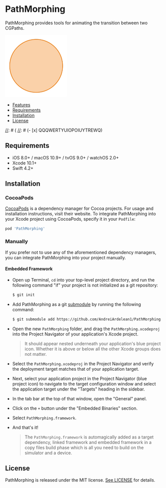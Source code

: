 # PathMorphing

PathMorphing provides tools for animating the transition between two CGPaths.

<img src="https://github.com/AndreiArdelean1/PathMorphing/blob/master/Resources/PlaneToCircle.gif" width="200" height="200">

- [Features](#features)
- [Requirements](#requirements)
- [Installation](#installation)
- [License](#license)

[//]: # (## Features)
[//]: # (
[//]: # (- [x] QQQWERTYUIOPOIUYTREWQ)

## Requirements

- iOS 8.0+ / macOS 10.9+ / tvOS 9.0+ / watchOS 2.0+
- Xcode 10.1+
- Swift 4.2+


## Installation

### CocoaPods

[CocoaPods](https://cocoapods.org) is a dependency manager for Cocoa projects. For usage and installation instructions, visit their website. To integrate PathMorphing into your Xcode project using CocoaPods, specify it in your `Podfile`:

```ruby
pod 'PathMorphing'
```

### Manually

If you prefer not to use any of the aforementioned dependency managers, you can integrate PathMorphing into your project manually.

#### Embedded Framework

- Open up Terminal, `cd` into your top-level project directory, and run the following command "if" your project is not initialized as a git repository:

  ```bash
  $ git init
  ```

- Add PathMorphing as a git [submodule](https://git-scm.com/docs/git-submodule) by running the following command:

  ```bash
  $ git submodule add https://github.com/AndreiArdelean1/PathMorphing.git
  ```

- Open the new `PathMorphing` folder, and drag the `PathMorphing.xcodeproj` into the Project Navigator of your application's Xcode project.

    > It should appear nested underneath your application's blue project icon. Whether it is above or below all the other Xcode groups does not matter.

- Select the `PathMorphing.xcodeproj` in the Project Navigator and verify the deployment target matches that of your application target.
- Next, select your application project in the Project Navigator (blue project icon) to navigate to the target configuration window and select the application target under the "Targets" heading in the sidebar.
- In the tab bar at the top of that window, open the "General" panel.
- Click on the `+` button under the "Embedded Binaries" section.

- Select `PathMorphing.framework`.

- And that's it!

  > The `PathMorphing.framework` is automagically added as a target dependency, linked framework and embedded framework in a copy files build phase which is all you need to build on the simulator and a device.

## License

PathMorphing is released under the MIT license. [See LICENSE](https://github.com/AndreiArdelean1/PathMorphing/blob/master/LICENSE) for details.
